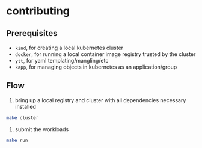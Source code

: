 # contributing

## Prerequisites

- `kind`, for creating a local kubernetes cluster
- `docker`, for running a local container image registry trusted by the cluster
- `ytt`, for yaml templating/mangling/etc
- `kapp`, for managing objects in kubernetes as an application/group


## Flow

1. bring up a local registry and cluster with all dependencies necessary installed

  ```bash
  make cluster
  ```

1. submit the workloads

  ```bash
  make run
  ```

